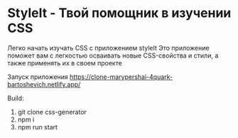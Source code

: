 # StyleIt - Твой помощник в изучении CSS
Легко начать изучать CSS c приложением styleIt
Это приложение поможет вам с легкостью осваивать новые CSS-свойства и стили, а также применять их в своем проекте


Запуск приложения https://clone-marypershai-4quark-bartoshevich.netlify.app/

Build:
1. git clone css-generator
2. npm i
3. npm run start
